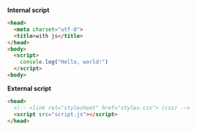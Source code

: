 **Internal script**
```html
<head>
  <meta charset="utf-8">
  <title>with js</title>
</head>
<body>
  <script>
    console.log("Hello, world!")
  </script>
<body>
```

**External script**
```html
<head>
  <!-- <link rel="stylesheet" href="styles.css"> (css) -->
  <script src="script.js"></script>
</head>
```